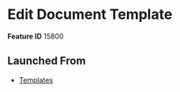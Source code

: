 # Edit Document Template

**Feature ID** 15800

## Launched From

- [Templates](Templates.md)











































































